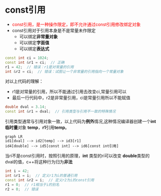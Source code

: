 # const引用

- <font color="red">const引用，是一种操作限定，即不允许通过const引用修改绑定对象</font>
- const引用对于引用本身是不是常量未作限定
  - 可以绑定**非常量对象**
  - 可以绑定**字面值**
  - 可以绑定**表达式**

```c++
const int ci = 1024;
const int &r1 = ci;  // 正确
r1 = 42;  // 错误：r1是对常量的引用
int &r2 = ci;  // 错误：试图让一个非常量的引用指向一个常量对象 
```

对以上代码的理解：

- r1是对常量的引用，所以不能通过引用去改变ci,常量引用可以
- 最后一行代码中，r2是非常量引用，ci是常量引用所以不能赋值

```c++
double dval = 3.14;
const int &r1 = dval;  // 引用类型与引用不一致的特殊情况
```

引用类型通常与引用对象一致，以上代码为**例外**情况,这种情况编译器创建一个**int临时量**对象 **temp**，**r1**引用**temp**。  

```mermaid
graph LR
id1[dval] --> id2[temp] --> id3[r1]
id4[double] --> id5[const int] --> id6[const int引用]
```

当ri不是const引用时，按照引用的原理，**int** 类型的ri可以改变 **double**类型的dval的值，c++将这种行为归为**非法**

```c++
int i = 42;
int &r1 = i;  // 定义r1为i的普通引用
const int &r2 = i;  // 定义r2为i的const引用
r1 = 0;  // r1相当于i的别名
r2 = 0;  // 错误
```